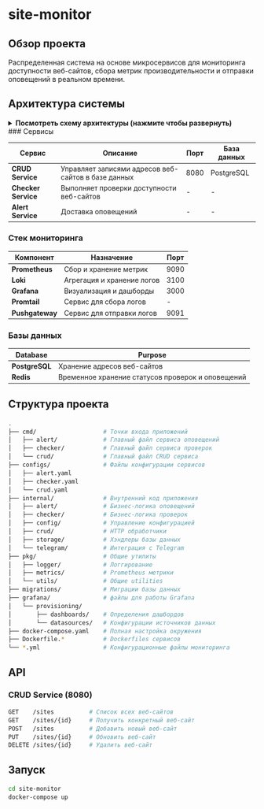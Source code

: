 # site-monitor

## Обзор проекта

Распределенная система на основе микросервисов для мониторинга доступности веб-сайтов, сбора метрик производительности и отправки оповещений в реальном времени. 

## Архитектура системы

<details>
<summary><b>Посмотреть схему архитектуры (нажмите чтобы развернуть)</b></summary>

![Диаграмма архитектуры проекта site-monitor](docs/architecture.svg)
*Рисунок 1: Общая схема взаимодействия микросервисов и компонентов мониторинга.*
</details>
### Сервисы

| Сервис | Описание | Порт | База данных |
|---------|-------------|------|----------|
| **CRUD Service** | Управляет записями адресов веб-сайтов в базе данных | 8080 | PostgreSQL |
| **Checker Service** | Выполняет проверки доступности веб-сайтов | - | - |
| **Alert Service** | Доставка оповещений | - | - |

### Стек мониторинга 

| Компонент | Назначение | Порт |
|-----------|---------|------|
| **Prometheus** | Сбор и хранение метрик | 9090 |
| **Loki** | Агрегация и хранение логов | 3100 |
| **Grafana** | Визуализация и дашборды | 3000 |
| **Promtail** | Сервис для сбора логов | - |
| **Pushgateway** | Сервис для отправки логов | 9091 |

### Базы данных

| Database | Purpose |
|----------|---------|
| **PostgreSQL** | Хранение адресов веб-сайтов |
| **Redis** | Временное хранение статусов проверок и оповещений |

## Структура проекта

```bash
.
├── cmd/                   # Точки входа приложений
│   ├── alert/             # Главный файл сервиса оповещений
│   ├── checker/           # Главный файл сервиса проверок
│   └── crud/              # Главный файл CRUD сервиса
├── configs/               # Файлы конфигурации сервисов
│   ├── alert.yaml
│   ├── checker.yaml
│   └── crud.yaml
├── internal/              # Внутренний код приложения
│   ├── alert/             # Бизнес-логика оповещений
│   ├── checker/           # Бизнес-логика проверок
│   ├── config/            # Управление конфигурацией
│   ├── crud/              # HTTP обработчики
│   ├── storage/           # Хэндлеры базы данных
│   └── telegram/          # Интеграция с Telegram
├── pkg/                   # Общие утилиты
│   ├── logger/            # Логгирование
│   ├── metrics/           # Prometheus метрики
│   └── utils/             # Общие utilities
├── migrations/            # Миграции базы данных
├── grafana/               # файлы для работы Grafana
│   └── provisioning/
│       ├── dashboards/    # Определения дашбордов
│       └── datasources/   # Конфигурации источников данных
├── docker-compose.yaml    # Полная настройка окружения
├── Dockerfile.*           # Dockerfiles сервисов
└── *.yml                  # Конфигурационные файлы мониторинга
```

## API
### CRUD Service (8080)
```bash 
GET    /sites          # Список всех веб-сайтов
GET    /sites/{id}     # Получить конкретный веб-сайт
POST   /sites          # Добавить новый веб-сайт
PUT    /sites/{id}     # Обновить веб-сайт
DELETE /sites/{id}     # Удалить веб-сайт
```

## Запуск
```bash 
cd site-monitor
docker-compose up
```
